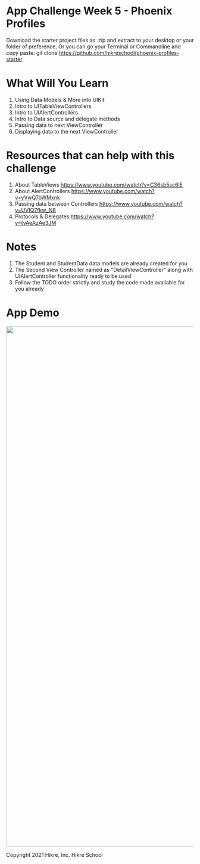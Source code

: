 # App Challenge Week 5 - Phoenix Profiles

Download the starter project files as .zip and extract to your desktop or your folder of preference.
Or you can go your Terminal or Commandline and copy paste: git clone https://github.com/hikreschool/phoenix-profiles-starter

# What Will You Learn

1. Using Data Models & More into UIKit
2. Intro to UITableViewControllers
3. Intro to UIAlertControllers
4. Intro to Data source and delegate methods
5. Passing data to next ViewController
6. Displaying data to the next ViewController

# Resources that can help with this challenge

1. About TableViews https://www.youtube.com/watch?v=C36sb5sc6lE
2. About AlertControllers https://www.youtube.com/watch?v=yVwQ7oWMxnk
3. Passing data between Controllers https://www.youtube.com/watch?v=UVIQ7fkw_N8
4. Protocols & Delegates https://www.youtube.com/watch?v=tvAeAzAe3JM


# Notes
1. The Student and StudentData data models are already created for you
2. The Second View Controller named as "DetailViewController" along with UIAlertController functionality ready to be used
3. Follow the TODO order strictly and study the code made available for you already

# App Demo
 
 <img src="/app-challenge-2-week5.gif" width="712" height="1396"/>


Copyright 2021 Hikre, Inc. Hikre School
